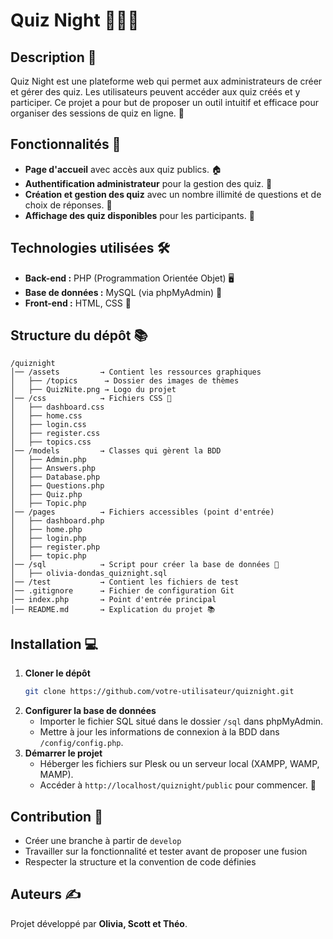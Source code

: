 # Quiz Night 🎡🧠✨

## Description 🐜
Quiz Night est une plateforme web qui permet aux administrateurs de créer et gérer des quiz. Les utilisateurs peuvent accéder aux quiz créés et y participer. Ce projet a pour but de proposer un outil intuitif et efficace pour organiser des sessions de quiz en ligne. 🎯

## Fonctionnalités 🚀
- **Page d'accueil** avec accès aux quiz publics. 🏠
- **Authentification administrateur** pour la gestion des quiz. 🔑
- **Création et gestion des quiz** avec un nombre illimité de questions et de choix de réponses. 📝
- **Affichage des quiz disponibles** pour les participants. 👀

## Technologies utilisées 🛠️
- **Back-end :** PHP (Programmation Orientée Objet) 🖥️
- **Base de données :** MySQL (via phpMyAdmin) 🛂
- **Front-end :** HTML, CSS 🎨

## Structure du dépôt 📚
```
/quiznight
│── /assets         → Contient les ressources graphiques
│   ├── /topics      → Dossier des images de thèmes
│   ├── QuizNite.png → Logo du projet
│── /css            → Fichiers CSS 🎨
│   ├── dashboard.css
│   ├── home.css
│   ├── login.css
│   ├── register.css
│   ├── topics.css
│── /models         → Classes qui gèrent la BDD
│   ├── Admin.php
│   ├── Answers.php
│   ├── Database.php
│   ├── Questions.php
│   ├── Quiz.php
│   ├── Topic.php
│── /pages          → Fichiers accessibles (point d'entrée)
│   ├── dashboard.php
│   ├── home.php
│   ├── login.php
│   ├── register.php
│   ├── topic.php
│── /sql            → Script pour créer la base de données 🛂
│   ├── olivia-dondas_quiznight.sql
│── /test           → Contient les fichiers de test
│── .gitignore      → Fichier de configuration Git
│── index.php       → Point d'entrée principal
│── README.md       → Explication du projet 📚
```

## Installation 💻
1. **Cloner le dépôt**
   ```sh
   git clone https://github.com/votre-utilisateur/quiznight.git
   ```
2. **Configurer la base de données**
   - Importer le fichier SQL situé dans le dossier `/sql` dans phpMyAdmin.
   - Mettre à jour les informations de connexion à la BDD dans `/config/config.php`.
3. **Démarrer le projet**
   - Héberger les fichiers sur Plesk ou un serveur local (XAMPP, WAMP, MAMP).
   - Accéder à `http://localhost/quiznight/public` pour commencer. 🚀

## Contribution 🤝
- Créer une branche à partir de `develop`
- Travailler sur la fonctionnalité et tester avant de proposer une fusion
- Respecter la structure et la convention de code définies

## Auteurs ✍️
Projet développé par **Olivia, Scott et Théo**.

